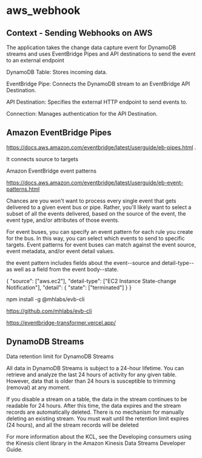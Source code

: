 # aws_webhook
## Context - Sending Webhooks on AWS

The application takes the change data capture event for DynamoDB streams and uses EventBridge Pipes and API destinations to send the event to an external endpoint

DynamoDB Table: Stores incoming data.​

EventBridge Pipe: Connects the DynamoDB stream to an EventBridge API Destination.​

API Destination: Specifies the external HTTP endpoint to send events to.​

Connection: Manages authentication for the API Destination.

## Amazon EventBridge Pipes

https://docs.aws.amazon.com/eventbridge/latest/userguide/eb-pipes.html .

It connects source to targets

Amazon EventBridge event patterns

https://docs.aws.amazon.com/eventbridge/latest/userguide/eb-event-patterns.html 



Chances are you won't want to process every single event that gets delivered to a given event bus or pipe. Rather, you'll likely want to select a subset of all the events delivered, based on the source of the event, the event type, and/or attributes of those events.

For event buses, you can specify an event pattern for each rule you create for the bus. In this way, you can select which events to send to specific targets. Event patterns for event buses can match against the event source, event metadata, and/or event detail values.

the event pattern includes fields about the event--source and detail-type--as well as a field from the event body--state.

{
  "source": ["aws.ec2"],
  "detail-type": ["EC2 Instance State-change Notification"],
  "detail": {
    "state": ["terminated"]
  }
}

npm install -g @mhlabs/evb-cli

https://github.com/mhlabs/evb-cli 

https://eventbridge-transformer.vercel.app/ 

## DynamoDB Streams

Data retention limit for DynamoDB Streams

All data in DynamoDB Streams is subject to a 24-hour lifetime. You can retrieve and analyze the last 24 hours of activity for any given table. However, data that is older than 24 hours is susceptible to trimming (removal) at any moment.

If you disable a stream on a table, the data in the stream continues to be readable for 24 hours. After this time, the data expires and the stream records are automatically deleted. There is no mechanism for manually deleting an existing stream. You must wait until the retention limit expires (24 hours), and all the stream records will be deleted

For more information about the KCL, see the Developing consumers using the Kinesis client library in the Amazon Kinesis Data Streams Developer Guide.

